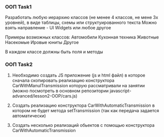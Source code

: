 ### ООП Task1

Разработать любую иерархию классов (не менее 4 классов, не мене 3х уровней), в виде таблицы, схемы или структуированного текста
Можно взять направление - UI Widgets или любое другое

Примеры возможных классов:
Автомобили
Кухонная техника
Животные
Насекомые
Ировые юниты
Другое

В каждом классе должны быть поля и методы



### ООП Task2

1) Необходимо создать JS приложение (js и html файл) в которое сначала скопировать реализацию конструктора CarWithManulTransmission
которую рассматривали на занятии (можно посмотреть в основном репозитории javascript-advanced/lesson2-OOP/cars.js)

2) Создать реализацию конструктора CarWithAutomaticTransmission в котором не будет метода setTransmission (так как передача задается автоматически)
3) Создать несколько реализаций обьектов с помощью конструктора CarWithAutomaticTransmission